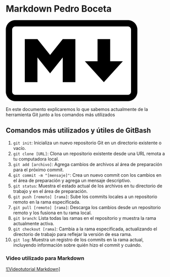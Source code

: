  # Markdown Pedro Boceta
 ![LogoMarkdown](/img/Markdown-mark.svg)

En este documento explicaremos lo que sabemos actualmente de la herramienta Git junto a los comandos más utilizados

 ## Comandos más utilizados y útiles de GitBash
 1. `git init`: Inicializa un nuevo repositorio Git en un directorio existente o vacío.
2. `git clone [URL]`: Clona un repositorio existente desde una URL remota a tu computadora local.
3. `git add [archivo]`: Agrega cambios de archivos al área de preparación para el próximo commit.
4. `git commit -m "[mensaje]"`: Crea un nuevo commit con los cambios en el área de preparación y agrega un mensaje descriptivo.
5. `git status`: Muestra el estado actual de los archivos en tu directorio de trabajo y en el área de preparación.
6. `git push [remoto] [rama]`: Sube los commits locales a un repositorio remoto en la rama especificada.
7. `git pull [remoto] [rama]`: Descarga los cambios desde un repositorio remoto y los fusiona en tu rama local.
8. `git branch`: Lista todas las ramas en el repositorio y muestra la rama actualmente activa.
9. `git checkout [rama]`: Cambia a la rama especificada, actualizando el directorio de trabajo para reflejar la versión de esa rama.
10. `git log`: Muestra un registro de los commits en la rama actual, incluyendo información sobre quién hizo el commit y cuándo.


### Video utilizado para Markdown
[![Videotutorial Markdown]](https://www.youtube.com/watch?v=oxaH9CFpeEE)

